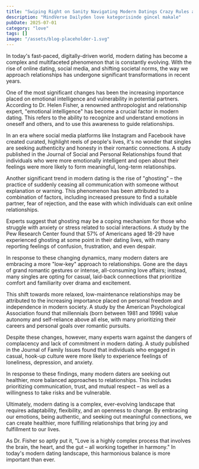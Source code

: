 ```yaml
---
title: "Swiping Right on Sanity Navigating Modern Datings Crazy Rules and Finding Love in the Digital Age"
description: "MindVerse Dailyden love kategorisinde güncel makale"
pubDate: 2025-07-01
category: "love"
tags: []
image: "/assets/blog-placeholder-1.svg"
---
```


In today's fast-paced, digitally-driven world, modern dating has become a complex and multifaceted phenomenon that is constantly evolving. With the rise of online dating, social media, and shifting societal norms, the way we approach relationships has undergone significant transformations in recent years.

One of the most significant changes has been the increasing importance placed on emotional intelligence and vulnerability in potential partners. According to Dr. Helen Fisher, a renowned anthropologist and relationship expert, "emotional intelligence" has become a crucial factor in modern dating. This refers to the ability to recognize and understand emotions in oneself and others, and to use this awareness to guide relationships.

In an era where social media platforms like Instagram and Facebook have created curated, highlight reels of people's lives, it's no wonder that singles are seeking authenticity and honesty in their romantic connections. A study published in the Journal of Social and Personal Relationships found that individuals who were more emotionally intelligent and open about their feelings were more likely to form meaningful, long-term relationships.

Another significant trend in modern dating is the rise of "ghosting" – the practice of suddenly ceasing all communication with someone without explanation or warning. This phenomenon has been attributed to a combination of factors, including increased pressure to find a suitable partner, fear of rejection, and the ease with which individuals can exit online relationships.

Experts suggest that ghosting may be a coping mechanism for those who struggle with anxiety or stress related to social interactions. A study by the Pew Research Center found that 57% of Americans aged 18-29 have experienced ghosting at some point in their dating lives, with many reporting feelings of confusion, frustration, and even despair.

In response to these changing dynamics, many modern daters are embracing a more "low-key" approach to relationships. Gone are the days of grand romantic gestures or intense, all-consuming love affairs; instead, many singles are opting for casual, laid-back connections that prioritize comfort and familiarity over drama and excitement.

This shift towards more relaxed, low-maintenance relationships may be attributed to the increasing importance placed on personal freedom and independence in modern society. A study by the American Psychological Association found that millennials (born between 1981 and 1996) value autonomy and self-reliance above all else, with many prioritizing their careers and personal goals over romantic pursuits.

Despite these changes, however, many experts warn against the dangers of complacency and lack of commitment in modern dating. A study published in the Journal of Family Issues found that individuals who engaged in casual, hook-up culture were more likely to experience feelings of loneliness, depression, and anxiety.

In response to these findings, many modern daters are seeking out healthier, more balanced approaches to relationships. This includes prioritizing communication, trust, and mutual respect – as well as a willingness to take risks and be vulnerable.

Ultimately, modern dating is a complex, ever-evolving landscape that requires adaptability, flexibility, and an openness to change. By embracing our emotions, being authentic, and seeking out meaningful connections, we can create healthier, more fulfilling relationships that bring joy and fulfillment to our lives.

As Dr. Fisher so aptly put it, "Love is a highly complex process that involves the brain, the heart, and the gut – all working together in harmony." In today's modern dating landscape, this harmonious balance is more important than ever.